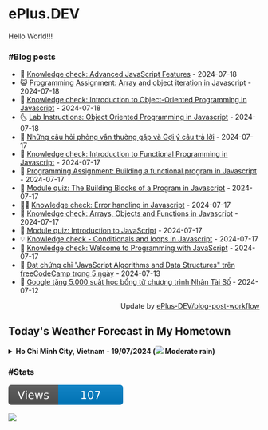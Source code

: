 # ePlus.DEV

Hello World!!!

### #Blog posts

- 🧰 [Knowledge check: Advanced JavaScript Features](https://eplus.dev/knowledge-check-advanced-javascript-features) - 2024-07-18 
- 😺 [Programming Assignment: Array and object iteration in Javascript](https://eplus.dev/programming-assignment-array-and-object-iteration-in-javascript) - 2024-07-18 
- 🗽 [Knowledge check: Introduction to Object-Oriented Programming in Javascript](https://eplus.dev/knowledge-check-introduction-to-object-oriented-programming-in-javascript) - 2024-07-18 
- 🌜 [Lab Instructions: Object Oriented Programming in Javascript](https://eplus.dev/lab-instructions-object-oriented-programming-in-javascript) - 2024-07-18 
- 📝 [Những câu hỏi phỏng vấn thường gặp và Gợi ý câu trả lời](https://eplus.dev/nhung-cau-hoi-phong-van-thuong-gap-va-goi-y-cau-tra-loi) - 2024-07-17 
- 🚀 [Knowledge check: Introduction to Functional Programming in Javascript](https://eplus.dev/knowledge-check-introduction-to-functional-programming-in-javascript) - 2024-07-17 
- 💼 [Programming Assignment: Building a functional program in Javascript](https://eplus.dev/programming-assignment-building-a-functional-program-in-javascript) - 2024-07-17 
- 🦣 [Module quiz: The Building Blocks of a Program in Javascript](https://eplus.dev/module-quiz-the-building-blocks-of-a-program-in-javascript) - 2024-07-17 
- 👨‍🏫 [Knowledge check: Error handling in Javascript](https://eplus.dev/knowledge-check-error-handling-in-javascript) - 2024-07-17 
- 🔭 [Knowledge check: Arrays, Objects and Functions in Javascript](https://eplus.dev/knowledge-check-arrays-objects-and-functions-in-javascript) - 2024-07-17 
- 🤡 [Module quiz: Introduction to JavaScript](https://eplus.dev/module-quiz-introduction-to-javascript) - 2024-07-17 
- 💡 [Knowledge check - Conditionals and loops in Javascript](https://eplus.dev/knowledge-check-conditionals-and-loops-in-javascript) - 2024-07-17 
- 🦣 [Knowledge check: Welcome to Programming with JavaScript](https://eplus.dev/knowledge-check-welcome-to-programming-with-javascript) - 2024-07-17 
- 💪 [Đạt chứng chỉ &quot;JavaScript Algorithms and Data Structures&quot; trên freeCodeCamp trong 5 ngày](https://eplus.dev/dat-chung-chi-javascript-algorithms-and-data-structures-tren-freecodecamp-trong-5-ngay) - 2024-07-13 
- 🤡 [Google tặng 5.000 suất học bổng từ chương trình Nhân Tài Số](https://eplus.dev/google-tang-5000-suat-hoc-bong-tu-chuong-trinh-nhan-tai-so) - 2024-07-12 


<div align="right">
    Update by <a target="_blank" href="https://github.com/ePlus-DEV/blog-post-workflow">ePlus-DEV/blog-post-workflow</a>
</div>


## Today's Weather Forecast in My Hometown



<details>
    <summary><b>Ho Chi Minh City, Vietnam - 19/07/2024 (<img src="https://cdn.weatherapi.com/weather/64x64/day/302.png" width="25" /> Moderate rain)</b>
    </summary>

    
<table>
    <tr>
        <th>Hour</th>
        <td>00:00</td><td>01:00</td><td>02:00</td><td>03:00</td><td>04:00</td><td>05:00</td><td>06:00</td><td>07:00</td><td>08:00</td><td>09:00</td><td>10:00</td><td>11:00</td><td>12:00</td><td>13:00</td><td>14:00</td><td>15:00</td><td>16:00</td><td>17:00</td><td>18:00</td><td>19:00</td><td>20:00</td><td>21:00</td><td>22:00</td><td>23:00</td>
    </tr>
    <tr>
        <th>Weather</th>
        <td><img src="https://cdn.weatherapi.com/weather/64x64/night/353.png"></img></td><td><img src="https://cdn.weatherapi.com/weather/64x64/night/266.png"></img></td><td><img src="https://cdn.weatherapi.com/weather/64x64/night/353.png"></img></td><td><img src="https://cdn.weatherapi.com/weather/64x64/night/353.png"></img></td><td><img src="https://cdn.weatherapi.com/weather/64x64/night/353.png"></img></td><td><img src="https://cdn.weatherapi.com/weather/64x64/night/353.png"></img></td><td><img src="https://cdn.weatherapi.com/weather/64x64/day/176.png"></img></td><td><img src="https://cdn.weatherapi.com/weather/64x64/day/353.png"></img></td><td><img src="https://cdn.weatherapi.com/weather/64x64/day/176.png"></img></td><td><img src="https://cdn.weatherapi.com/weather/64x64/day/116.png"></img></td><td><img src="https://cdn.weatherapi.com/weather/64x64/day/353.png"></img></td><td><img src="https://cdn.weatherapi.com/weather/64x64/day/263.png"></img></td><td><img src="https://cdn.weatherapi.com/weather/64x64/day/353.png"></img></td><td><img src="https://cdn.weatherapi.com/weather/64x64/day/266.png"></img></td><td><img src="https://cdn.weatherapi.com/weather/64x64/day/353.png"></img></td><td><img src="https://cdn.weatherapi.com/weather/64x64/day/176.png"></img></td><td><img src="https://cdn.weatherapi.com/weather/64x64/day/176.png"></img></td><td><img src="https://cdn.weatherapi.com/weather/64x64/day/176.png"></img></td><td><img src="https://cdn.weatherapi.com/weather/64x64/day/176.png"></img></td><td><img src="https://cdn.weatherapi.com/weather/64x64/night/176.png"></img></td><td><img src="https://cdn.weatherapi.com/weather/64x64/night/116.png"></img></td><td><img src="https://cdn.weatherapi.com/weather/64x64/night/176.png"></img></td><td><img src="https://cdn.weatherapi.com/weather/64x64/night/176.png"></img></td><td><img src="https://cdn.weatherapi.com/weather/64x64/night/176.png"></img></td>
    </tr>
    <tr>
        <th>Condition</th>
        <td width="200px">Light rain shower</td><td width="200px">Light drizzle</td><td width="200px">Light rain shower</td><td width="200px">Light rain shower</td><td width="200px">Light rain shower</td><td width="200px">Light rain shower</td><td width="200px">Patchy rain nearby</td><td width="200px">Light rain shower</td><td width="200px">Patchy rain nearby</td><td width="200px">Partly cloudy</td><td width="200px">Light rain shower</td><td width="200px">Patchy light drizzle</td><td width="200px">Light rain shower</td><td width="200px">Light drizzle</td><td width="200px">Light rain shower</td><td width="200px">Patchy rain nearby</td><td width="200px">Patchy rain nearby</td><td width="200px">Patchy rain nearby</td><td width="200px">Patchy rain nearby</td><td width="200px">Patchy rain nearby</td><td width="200px">Partly Cloudy </td><td width="200px">Patchy rain nearby</td><td width="200px">Patchy rain nearby</td><td width="200px">Patchy rain nearby</td>
    </tr>
    <tr>
        <th>Temperature</th>
        <td>24.9 °C</td><td>24.8 °C</td><td>25 °C</td><td>25.1 °C</td><td>25.1 °C</td><td>25 °C</td><td>24.8 °C</td><td>24.9 °C</td><td>25.2 °C</td><td>28 °C</td><td>25.8 °C</td><td>26.3 °C</td><td>25.8 °C</td><td>25.6 °C</td><td>25.3 °C</td><td>25.6 °C</td><td>25.6 °C</td><td>25.3 °C</td><td>24.8 °C</td><td>24.6 °C</td><td>24.6 °C</td><td>24.5 °C</td><td>24.4 °C</td><td>24.3 °C</td>
    </tr>
    <tr>
        <th>Wind</th>
        <td>7.9 kph</td><td>6.8 kph</td><td>8.3 kph</td><td>10.4 kph</td><td>11.2 kph</td><td>12.2 kph</td><td>11.9 kph</td><td>10.8 kph</td><td>10.1 kph</td><td>16.9 kph</td><td>10.4 kph</td><td>11.9 kph</td><td>12.2 kph</td><td>10.1 kph</td><td>8.6 kph</td><td>8.6 kph</td><td>9.7 kph</td><td>8.6 kph</td><td>6.1 kph</td><td>5.4 kph</td><td>6.1 kph</td><td>6.8 kph</td><td>6.1 kph</td><td>6.8 kph</td>
    </tr>
</table>


<div align="right">
    Updated at: 2024-07-19T02:17:13Z - by <a target="_blank"
        href="https://github.com/ePlus-DEV/weather-forecast">ePlus-DEV/weather-forecast</a>
</div>
</details>


### #Stats

[![Image of counter](https://github.com/ePlus-DEV/view-counter/blob/main/svg/685088620/badge.svg)](https://github.com/ePlus-DEV/view-counter/blob/main/readme/685088620/week.md)

![](https://komarev.com/ghpvc/?username=ePlus-DEV&style=for-the-badge)
